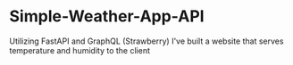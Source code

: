 # Simple-Weather-App-API
Utilizing FastAPI and GraphQL (Strawberry) I've built a website that serves temperature and humidity to the client
